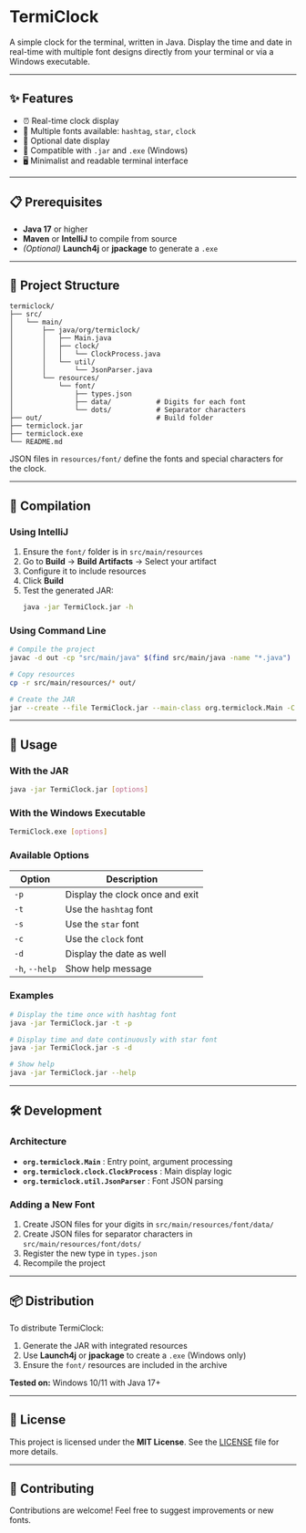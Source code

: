 # TermiClock

A simple clock for the terminal, written in Java. Display the time and date in real-time with multiple font designs directly from your terminal or via a Windows executable.

---

## ✨ Features

- ⏰ Real-time clock display
- 🎨 Multiple fonts available: `hashtag`, `star`, `clock`
- 📅 Optional date display
- 💾 Compatible with `.jar` and `.exe` (Windows)
- 🖥️ Minimalist and readable terminal interface

---

## 📋 Prerequisites

- **Java 17** or higher
- **Maven** or **IntelliJ** to compile from source
- *(Optional)* **Launch4j** or **jpackage** to generate a `.exe`

---

## 📁 Project Structure

```
termiclock/
├── src/
│   └── main/
│       ├── java/org/termiclock/
│       │   ├── Main.java
│       │   ├── clock/
│       │   │   └── ClockProcess.java
│       │   └── util/
│       │       └── JsonParser.java
│       └── resources/
│           └── font/
│               ├── types.json
│               ├── data/           # Digits for each font
│               └── dots/           # Separator characters
├── out/                            # Build folder
├── termiclock.jar
├── termiclock.exe
└── README.md
```

JSON files in `resources/font/` define the fonts and special characters for the clock.

---

## 🔨 Compilation

### Using IntelliJ

1. Ensure the `font/` folder is in `src/main/resources`
2. Go to **Build** → **Build Artifacts** → Select your artifact
3. Configure it to include resources
4. Click **Build**
5. Test the generated JAR:
   ```bash
   java -jar TermiClock.jar -h
   ```

### Using Command Line

```bash
# Compile the project
javac -d out -cp "src/main/java" $(find src/main/java -name "*.java")

# Copy resources
cp -r src/main/resources/* out/

# Create the JAR
jar --create --file TermiClock.jar --main-class org.termiclock.Main -C out .
```

---

## 🚀 Usage

### With the JAR

```bash
java -jar TermiClock.jar [options]
```

### With the Windows Executable

```bash
TermiClock.exe [options]
```

### Available Options

| Option | Description |
|--------|-------------|
| `-p` | Display the clock once and exit |
| `-t` | Use the `hashtag` font |
| `-s` | Use the `star` font |
| `-c` | Use the `clock` font |
| `-d` | Display the date as well |
| `-h`, `--help` | Show help message |

### Examples

```bash
# Display the time once with hashtag font
java -jar TermiClock.jar -t -p

# Display time and date continuously with star font
java -jar TermiClock.jar -s -d

# Show help
java -jar TermiClock.jar --help
```

---

## 🛠️ Development

### Architecture

- **`org.termiclock.Main`** : Entry point, argument processing
- **`org.termiclock.clock.ClockProcess`** : Main display logic
- **`org.termiclock.util.JsonParser`** : Font JSON parsing

### Adding a New Font

1. Create JSON files for your digits in `src/main/resources/font/data/`
2. Create JSON files for separator characters in `src/main/resources/font/dots/`
3. Register the new type in `types.json`
4. Recompile the project

---

## 📦 Distribution

To distribute TermiClock:

1. Generate the JAR with integrated resources
2. Use **Launch4j** or **jpackage** to create a `.exe` (Windows only)
3. Ensure the `font/` resources are included in the archive

**Tested on:** Windows 10/11 with Java 17+

---

## 📝 License

This project is licensed under the **MIT License**. See the [LICENSE](LICENSE) file for more details.

---

## 🤝 Contributing

Contributions are welcome! Feel free to suggest improvements or new fonts.